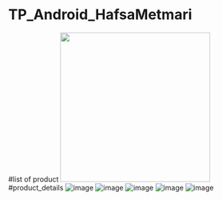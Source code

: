 # TP_Android_HafsaMetmari

#list of product
<img src="![image](https://github.com/user-attachments/assets/291c4e5b-1919-490a-80c5-28f1e732198c)" width="300"/>
#product_details
![image](https://github.com/user-attachments/assets/36b2f39d-f716-44e0-8be7-1ec412f3ce99)
![image](https://github.com/user-attachments/assets/85b8ad08-4851-47cb-84e5-876ea5cf6138)
![image](https://github.com/user-attachments/assets/e68a123c-a7f8-4a8c-a3a5-4c19d488756d)
![image](https://github.com/user-attachments/assets/bc2d4d25-b8b3-4d9a-9ba5-5df10e0cab63)
![image](https://github.com/user-attachments/assets/7de44235-301a-4fed-9a4b-e25ba8739bbe)




